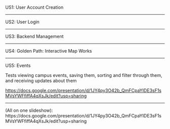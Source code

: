 US1: User Account Creation
****
US2: User Login
****
US3: Backend Management
****
US4: Golden Path: Interactive Map Works
****
US5: Events

Tests viewing campus events, saving them, sorting and filter through them, and receiving updates about them

https://docs.google.com/presentation/d/1JY4py3O42b_QmFCpaYIDE3sF1sMVsYWFfiffA4qXsJk/edit?usp=sharing
****
<link to template slides> (All on one slideshow): https://docs.google.com/presentation/d/1JY4py3O42b_QmFCpaYIDE3sF1sMVsYWFfiffA4qXsJk/edit?usp=sharing 
